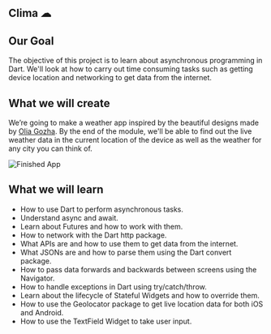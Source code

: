  
  
## Clima ☁   


## Our Goal

The objective of this project is to learn about asynchronous programming in Dart. We'll look at how to carry out time consuming tasks such as getting device location and networking to get data from the internet. 


## What we will create

We’re going to make a weather app inspired by the beautiful designs made by [Olia Gozha](https://dribbble.com/shots/4663154-). By the end of the module, we'll be able to find out the live weather data in the current location of the device as well as the weather for any city you can think of.

![Finished App](images/clima.gif)

## What we will learn

- How to use Dart to perform asynchronous tasks.
- Understand async and await.
- Learn about Futures and how to work with them.
- How to network with the Dart http package.
- What APIs are and how to use them to get data from the internet.
- What JSONs are and how to parse them using the Dart convert package.
- How to pass data forwards and backwards between screens using the Navigator.
- How to handle exceptions in Dart using try/catch/throw.
- Learn about the lifecycle of Stateful Widgets and how to override them.
- How to use the Geolocator package to get live location data for both iOS and Android.
- How to use the TextField Widget to take user input.
